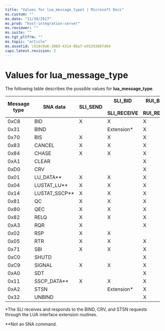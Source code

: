 ```yaml
---
title: "Values for lua_message_type1 | Microsoft Docs"
ms.custom: ""
ms.date: "11/30/2017"
ms.prod: "host-integration-server"
ms.reviewer: ""
ms.suite: ""
ms.tgt_pltfrm: ""
ms.topic: "article"
ms.assetid: c418c0a6-3069-4314-88af-e93293607d84
caps.latest.revision: 3
---
```

# Values for lua_message_type
The following table describes the possible values for **lua_message_type**.  
  
|Message type|SNA data|SLI_SEND|SLI_BID<br /><br /> SLI_RECEIVE|RUI_BID<br /><br /> RUI_READ|  
|------------------|--------------|---------------|-------------------------------|----------------------------|  
|0xC8|BID|X|X|X|  
|0x31|BIND||Extension*|X|  
|0x70|BIS|X|X|X|  
|0x83|CANCEL|X|X|X|  
|0x84|CHASE|X|X|X|  
|0xA1|CLEAR|||X|  
|0xD0|CRV|||X|  
|0x01|LU_DATA**|X|X|X|  
|0x04|LUSTAT_LU**|X|X|X|  
|0x14|LUSTAT_SSCP**|X|X|X|  
|0x81|QC|X|X|X|  
|0x80|QEC|X|X|X|  
|0x82|RELQ|X|X|X|  
|0xA3|RQR|X||X|  
|0x02|RSP|X|X||  
|0x05|RTR|X|X|X|  
|0x71|SBI|X|X|X|  
|0xC0|SHUTD|||X|  
|0xC9|SIGNAL|X|X|X|  
|0xA0|SDT|||X|  
|0x11|SSCP_DATA**|X|X|X|  
|0xA2|STSN||Extension*|X|  
|0x32|UNBIND|||X|  
  
 *The SLI receives and responds to the BIND, CRV, and STSN requests through the LUA  interface extension routines.  
  
 **Not an SNA command.